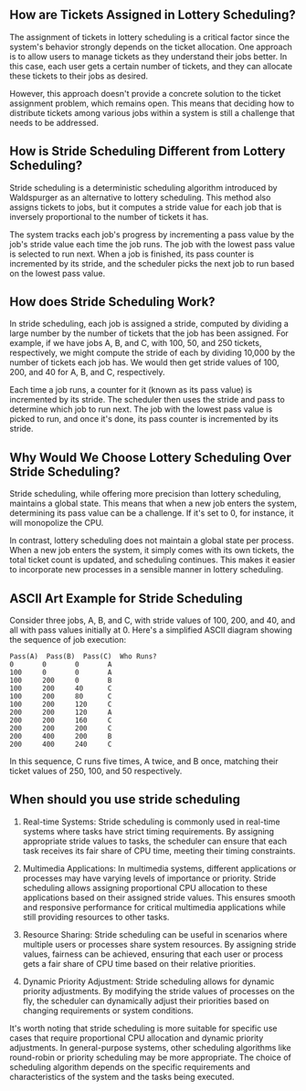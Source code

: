 ## How are Tickets Assigned in Lottery Scheduling?

The assignment of tickets in lottery scheduling is a critical factor since the system's behavior strongly depends on the ticket allocation. One approach is to allow users to manage tickets as they understand their jobs better. In this case, each user gets a certain number of tickets, and they can allocate these tickets to their jobs as desired. 

However, this approach doesn't provide a concrete solution to the ticket assignment problem, which remains open. This means that deciding how to distribute tickets among various jobs within a system is still a challenge that needs to be addressed.

## How is Stride Scheduling Different from Lottery Scheduling?

Stride scheduling is a deterministic scheduling algorithm introduced by Waldspurger as an alternative to lottery scheduling. This method also assigns tickets to jobs, but it computes a stride value for each job that is inversely proportional to the number of tickets it has.

The system tracks each job's progress by incrementing a pass value by the job's stride value each time the job runs. The job with the lowest pass value is selected to run next. When a job is finished, its pass counter is incremented by its stride, and the scheduler picks the next job to run based on the lowest pass value.

## How does Stride Scheduling Work?

In stride scheduling, each job is assigned a stride, computed by dividing a large number by the number of tickets that the job has been assigned. For example, if we have jobs A, B, and C, with 100, 50, and 250 tickets, respectively, we might compute the stride of each by dividing 10,000 by the number of tickets each job has. We would then get stride values of 100, 200, and 40 for A, B, and C, respectively.

Each time a job runs, a counter for it (known as its pass value) is incremented by its stride. The scheduler then uses the stride and pass to determine which job to run next. The job with the lowest pass value is picked to run, and once it's done, its pass counter is incremented by its stride.

## Why Would We Choose Lottery Scheduling Over Stride Scheduling?

Stride scheduling, while offering more precision than lottery scheduling, maintains a global state. This means that when a new job enters the system, determining its pass value can be a challenge. If it's set to 0, for instance, it will monopolize the CPU.

In contrast, lottery scheduling does not maintain a global state per process. When a new job enters the system, it simply comes with its own tickets, the total ticket count is updated, and scheduling continues. This makes it easier to incorporate new processes in a sensible manner in lottery scheduling.

## ASCII Art Example for Stride Scheduling

Consider three jobs, A, B, and C, with stride values of 100, 200, and 40, and all with pass values initially at 0. Here's a simplified ASCII diagram showing the sequence of job execution:

```ascii
Pass(A)  Pass(B)  Pass(C)  Who Runs?
0       0       0       A
100     0       0       A
100     200     0       B
100     200     40      C
100     200     80      C
100     200     120     C
200     200     120     A
200     200     160     C
200     200     200     C
200     400     200     B
200     400     240     C
```

In this sequence, C runs five times, A twice, and B once, matching their ticket values of 250, 100, and 50 respectively.

## When should you use stride scheduling

1. Real-time Systems: Stride scheduling is commonly used in real-time systems where tasks have strict timing requirements. By assigning appropriate stride values to tasks, the scheduler can ensure that each task receives its fair share of CPU time, meeting their timing constraints.

2. Multimedia Applications: In multimedia systems, different applications or processes may have varying levels of importance or priority. Stride scheduling allows assigning proportional CPU allocation to these applications based on their assigned stride values. This ensures smooth and responsive performance for critical multimedia applications while still providing resources to other tasks.

3. Resource Sharing: Stride scheduling can be useful in scenarios where multiple users or processes share system resources. By assigning stride values, fairness can be achieved, ensuring that each user or process gets a fair share of CPU time based on their relative priorities.

4. Dynamic Priority Adjustment: Stride scheduling allows for dynamic priority adjustments. By modifying the stride values of processes on the fly, the scheduler can dynamically adjust their priorities based on changing requirements or system conditions.

It's worth noting that stride scheduling is more suitable for specific use cases that require proportional CPU allocation and dynamic priority adjustments. In general-purpose systems, other scheduling algorithms like round-robin or priority scheduling may be more appropriate. The choice of scheduling algorithm depends on the specific requirements and characteristics of the system and the tasks being executed.